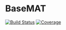 # BaseMAT

[![Build Status](https://github.com/ModernAstrodynamics/BaseMAT.jl/actions/workflows/CI.yml/badge.svg?branch=main)](https://github.com/ModernAstrodynamics/BaseMAT.jl/actions/workflows/CI.yml?query=branch%3Amain)
[![Coverage](https://codecov.io/gh/ModernAstrodynamics/BaseMAT.jl/branch/main/graph/badge.svg)](https://codecov.io/gh/ModernAstrodynamics/BaseMAT.jl)
